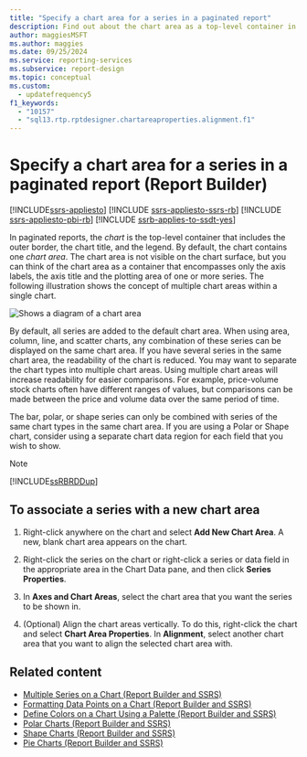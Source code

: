 ```yaml
---
title: "Specify a chart area for a series in a paginated report"
description: Find out about the chart area as a top-level container in a paginated report that includes the outer border, the chart title, and the legend in Report Builder.
author: maggiesMSFT
ms.author: maggies
ms.date: 09/25/2024
ms.service: reporting-services
ms.subservice: report-design
ms.topic: conceptual
ms.custom:
  - updatefrequency5
f1_keywords:
  - "10157"
  - "sql13.rtp.rptdesigner.chartareaproperties.alignment.f1"
---
```

# Specify a chart area for a series in a paginated report (Report Builder)

[!INCLUDE[ssrs-appliesto](../../includes/ssrs-appliesto.md)] [!INCLUDE [ssrs-appliesto-ssrs-rb](../../includes/ssrs-appliesto-ssrs-rb.md)] [!INCLUDE [ssrs-appliesto-pbi-rb](../../includes/ssrs-appliesto-pbi-rb.md)] [!INCLUDE [ssrb-applies-to-ssdt-yes](../../includes/ssrb-applies-to-ssdt-yes.md)]

  In paginated reports, the *chart* is the top-level container that includes the outer border, the chart title, and the legend. By default, the chart contains one *chart area*. The chart area is not visible on the chart surface, but you can think of the chart area as a container that encompasses only the axis labels, the axis title and the plotting area of one or more series. The following illustration shows the concept of multiple chart areas within a single chart.  
  
 ![Shows a diagram of a chart area](../../reporting-services/report-design/media/chartareasdiagram.gif "Shows a diagram of a chart area")  
  
 By default, all series are added to the default chart area. When using area, column, line, and scatter charts, any combination of these series can be displayed on the same chart area. If you have several series in the same chart area, the readability of the chart is reduced. You may want to separate the chart types into multiple chart areas. Using multiple chart areas will increase readability for easier comparisons. For example, price-volume stock charts often have different ranges of values, but comparisons can be made between the price and volume data over the same period of time.  
  
 The bar, polar, or shape series can only be combined with series of the same chart types in the same chart area. If you are using a Polar or Shape chart, consider using a separate chart data region for each field that you wish to show.  
  
> [!NOTE]  
>  [!INCLUDE[ssRBRDDup](../../includes/ssrbrddup-md.md)]  
  
## To associate a series with a new chart area  
  
1.  Right-click anywhere on the chart and select **Add New Chart Area**. A new, blank chart area appears on the chart.  
  
2.  Right-click the series on the chart or right-click a series or data field in the appropriate area in the Chart Data pane, and then click **Series Properties**.  
  
3.  In **Axes and Chart Areas**, select the chart area that you want the series to be shown in.  
  
4.  (Optional) Align the chart areas vertically. To do this, right-click the chart and select **Chart Area Properties**. In **Alignment**, select another chart area that you want to align the selected chart area with.  
  
## Related content

- [Multiple Series on a Chart &#40;Report Builder and SSRS&#41;](../../reporting-services/report-design/multiple-series-on-a-chart-report-builder-and-ssrs.md)
- [Formatting Data Points on a Chart &#40;Report Builder and SSRS&#41;](../../reporting-services/report-design/formatting-data-points-on-a-chart-report-builder-and-ssrs.md)
- [Define Colors on a Chart Using a Palette &#40;Report Builder and SSRS&#41;](../../reporting-services/report-design/define-colors-on-a-chart-using-a-palette-report-builder-and-ssrs.md)
- [Polar Charts &#40;Report Builder and SSRS&#41;](../../reporting-services/report-design/polar-charts-report-builder-and-ssrs.md)
- [Shape Charts &#40;Report Builder and SSRS&#41;](../../reporting-services/report-design/shape-charts-report-builder-and-ssrs.md)
- [Pie Charts &#40;Report Builder and SSRS&#41;](../../reporting-services/report-design/pie-charts-report-builder-and-ssrs.md)
